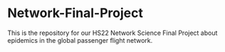 # Network-Final-Project
This is the repository for our HS22 Network Science Final Project about epidemics in the global passenger flight network.
